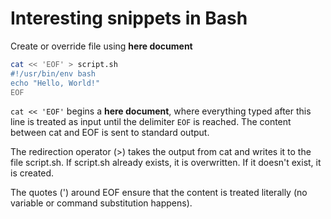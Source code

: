 # Interesting snippets in Bash

Create or override file using **here document**

```bash
cat << 'EOF' > script.sh
#!/usr/bin/env bash
echo "Hello, World!"
EOF
```

`cat << 'EOF'` begins a **here document**, where everything typed after this line is treated as input until the delimiter `EOF` is reached.
The content between cat and EOF is sent to standard output.

The redirection operator (>) takes the output from cat and writes it to the file script.sh.
If script.sh already exists, it is overwritten. If it doesn't exist, it is created.

The quotes (') around EOF ensure that the content is treated literally (no variable or command substitution happens).

